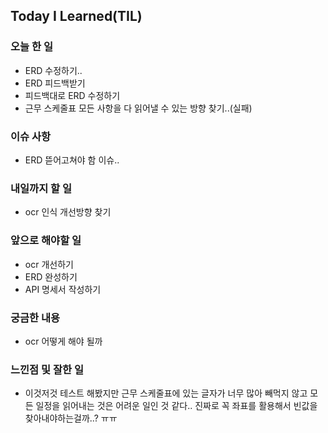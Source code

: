 ## Today I Learned(TIL)

### 오늘 한 일
- ERD 수정하기..
- ERD 피드백받기
- 피드백대로 ERD 수정하기
- 근무 스케줄표 모든 사항을 다 읽어낼 수 있는 방향 찾기..(실패)

### 이슈 사항
- ERD 뜯어고쳐야 함 이슈..

### 내일까지 할 일
- ocr 인식 개선방향 찾기

### 앞으로 해야할 일
- ocr 개선하기
- ERD 완성하기
- API 명세서 작성하기

### 궁금한 내용
- ocr 어떻게 해야 될까 

### 느낀점 및 잘한 일
- 이것저것 테스트 해봤지만 근무 스케줄표에 있는 글자가 너무 많아 빼먹지 않고 모든 일정을 읽어내는 것은 어려운 일인 것 같다.. 진짜로 꼭 좌표를 활용해서 빈값을 찾아내야하는걸까..? ㅠㅠ

